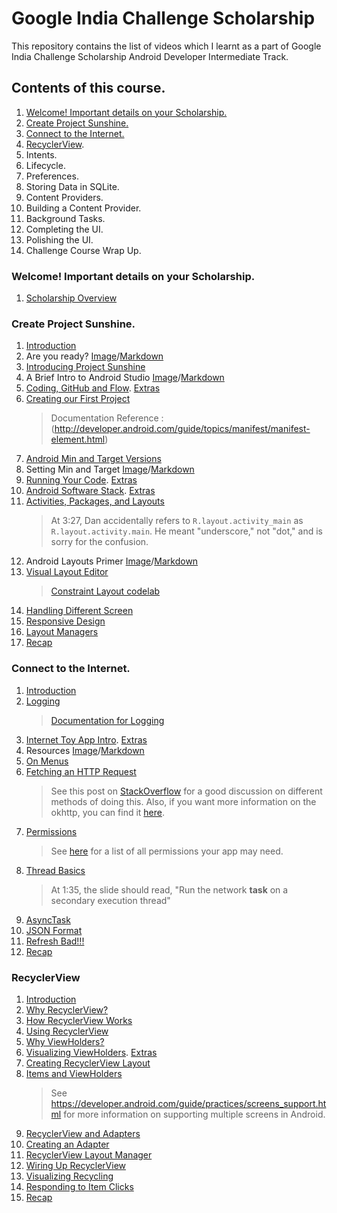 # Google India Challenge Scholarship
This repository contains the list of videos which I learnt as a part of Google India Challenge Scholarship Android Developer Intermediate Track.
## Contents of this course.
  1. [Welcome! Important details on your Scholarship.](#welcome-important-details-on-your-scholarship)
  2. [Create Project Sunshine.](#create-project-sunshine)
  3. [Connect to the Internet.](#connect-to-the-internet) 
  4. [RecyclerView](#recyclerview).
  5. Intents.
  6. Lifecycle.
  7. Preferences.
  8. Storing Data in SQLite.
  9. Content Providers.
  10. Building a Content Provider.
  11. Background Tasks.
  12. Completing the UI.
  13. Polishing the UI.
  14. Challenge Course Wrap Up.
    
### Welcome! Important details on your Scholarship.
  1. [Scholarship Overview](https://www.youtube.com/watch?time_continue=1&v=dyl46-Cgeeg)
  
  
  
### Create Project Sunshine.
  1. [Introduction](https://www.youtube.com/watch?time_continue=5&v=junCRL5Jm2w)
  2. Are you ready? [Image](https://github.com/Jeetu95/Google-India-Challenge-Scholarship/blob/master/Images/Create%20Project%20Sunshine./Are%20you%20ready%3F.png)/[Markdown](https://github.com/Jeetu95/Google-India-Challenge-Scholarship/blob/master/Markdown/Create%20Project%20Sunshine./Are%20you%20ready%3F.md)
  3. [Introducing Project Sunshine](https://www.youtube.com/watch?time_continue=5&v=q7uhEwfUao4)
  4. A Brief Intro to Android Studio [Image](https://github.com/Jeetu95/Google-India-Challenge-Scholarship/blob/master/Images/Create%20Project%20Sunshine./A%20Brief%20Intro%20to%20Android%20Studio.png)/[Markdown](https://github.com/Jeetu95/Google-India-Challenge-Scholarship/blob/master/Markdown/Create%20Project%20Sunshine./A%20Brief%20Intro%20to%20Android%20Studio.md)
  5. [Coding, GitHub and Flow](https://www.youtube.com/watch?v=xDboyz4cJ5Q). [Extras](https://github.com/Jeetu95/Google-India-Challenge-Scholarship/blob/master/Markdown/Create%20Project%20Sunshine./Coding%2C%20GitHub%20and%20Flow.md)
  6. [Creating our First Project](https://youtu.be/rAZdrSGgQAI)
     > Documentation Reference : (http://developer.android.com/guide/topics/manifest/manifest-element.html)
  7. [Android Min and Target Versions](https://youtu.be/898kbKepSQs)
  8. Setting Min and Target [Image](https://github.com/Jeetu95/Google-India-Challenge-Scholarship/blob/master/Images/Create%20Project%20Sunshine./Setting%20Min%20and%20Target.png)/[Markdown](https://github.com/Jeetu95/Google-India-Challenge-Scholarship/blob/master/Markdown/Create%20Project%20Sunshine./Setting%20Min%20and%20Target.md)
  9. [Running Your Code](https://youtu.be/pFoiA6ugWw4). [Extras](https://github.com/Jeetu95/Google-India-Challenge-Scholarship/blob/master/Markdown/Create%20Project%20Sunshine./Running%20Your%20Code.md)
  10. [Android Software Stack](https://youtu.be/Gh5sbpd4T_k). [Extras](https://github.com/Jeetu95/Google-India-Challenge-Scholarship/blob/master/Images/Create%20Project%20Sunshine./Android%20Software%20Stack.png)
  11. [Activities, Packages, and Layouts](https://youtu.be/48bHFscZny8)
      > At 3:27, Dan accidentally refers to `R.layout.activity_main` as `R.layout.activity.main`. He meant "underscore," not "dot," and is sorry for the confusion.
  12. Android Layouts Primer [Image](https://github.com/Jeetu95/Google-India-Challenge-Scholarship/blob/master/Images/Create%20Project%20Sunshine./Android%20Layouts%20Primer.png)/[Markdown](https://github.com/Jeetu95/Google-India-Challenge-Scholarship/blob/master/Markdown/Create%20Project%20Sunshine./Android%20Layouts%20Primer.md)
  13. [Visual Layout Editor](https://youtu.be/JR5HK9IXE70)
      > [Constraint Layout codelab](https://codelabs.developers.google.com/codelabs/constraint-layout)
  14. [Handling Different Screen](https://youtu.be/TnNNbFWq_UE)
  15. [Responsive Design](https://youtu.be/ENGV-KPs5ns)
  16. [Layout Managers](https://youtu.be/EAyOlmSuDbY)
  17. [Recap](https://youtu.be/dJSkTtHB5fU)
 
  
  
### Connect to the Internet.
  1. [Introduction](https://youtu.be/n2fqTGPTbOM)
  2. [Logging](https://youtu.be/i8CELIzOXCs)
     > [Documentation for Logging](https://developer.android.com/reference/android/util/Log.html)
  3. [Internet Toy App Intro](https://youtu.be/1YOwjTmpYiA). [Extras](https://github.com/Jeetu95/Google-India-Challenge-Scholarship/blob/master/Markdown/Connect%20to%20the%20Internet./Internet%20Toy%20App%20Intro.md)
  4. Resources [Image](https://github.com/Jeetu95/Google-India-Challenge-Scholarship/blob/master/Images/Connect%20to%20the%20Internet./Resources.png)/[Markdown](https://github.com/Jeetu95/Google-India-Challenge-Scholarship/blob/master/Markdown/Connect%20to%20the%20Internet./Resources.md)
  5. [On Menus](https://youtu.be/vB84S_uMUu8)
  6. [Fetching an HTTP Request](https://youtu.be/4rl1pR_06MY)
     > See this post on [StackOverflow](http://stackoverflow.com/questions/309424/read-convert-an-inputstream-to-a-string) for a good discussion on different methods of doing this. Also, if you want more information on the okhttp, you can find it [here](http://square.github.io/okhttp/).
  7. [Permissions](https://youtu.be/fq3y6NK61N0)
     > See [here](https://developer.android.com/guide/topics/security/permissions.html) for a list of all permissions your app may need.
  8. [Thread Basics](https://youtu.be/fos0rP73LFc)
     > At 1:35, the slide should read, "Run the network **task** on a secondary execution thread"
  9. [AsyncTask](https://youtu.be/8CO0UmLZH80)
  10. [JSON Format](https://youtu.be/0IOCgHrTJGU)
  11. [Refresh Bad!!!](https://youtu.be/kO-afY-fUEE)
  12. [Recap](https://youtu.be/i6B4H79Q76E)


### RecyclerView
  1. [Introduction](https://youtu.be/1293rmaMw_w)
  2. [Why RecyclerView?](https://youtu.be/-ao_KQFqQQU)
  3. [How RecyclerView Works](https://youtu.be/gFJFmbRpA5k)
  4. [Using RecyclerView](https://youtu.be/xjfBzI9qlwk)
  5. [Why ViewHolders?](https://youtu.be/Hy6TvbbzJMw)
  6. [Visualizing ViewHolders](https://youtu.be/_umHGen60mw). [Extras](https://github.com/Jeetu95/Google-India-Challenge-Scholarship/blob/master/Markdown/RecyclerView/Visualizing%20ViewHolders.md)
  7. [Creating RecyclerView Layout](https://youtu.be/U-X2kLWqYs0)
  8. [Items and ViewHolders](https://youtu.be/e9yZMIoAnMM)
      > See https://developer.android.com/guide/practices/screens_support.html for more information on supporting multiple screens in Android.
  9. [RecyclerView and Adapters](https://youtu.be/ns3WC8HFx90)
  10. [Creating an Adapter](https://youtu.be/K4wre8VBcwY)
  11. [RecyclerView Layout Manager](https://youtu.be/hjrk75Xz7i0)
  12. [Wiring Up RecyclerView](https://youtu.be/zsKx2lcKXXA)
  13. [Visualizing Recycling](https://youtu.be/sbxYYfombF4)
  14. [Responding to Item Clicks](https://youtu.be/wCSePoE3lqA)
  15. [Recap](https://youtu.be/BEX99MV3dD4)
  
  
